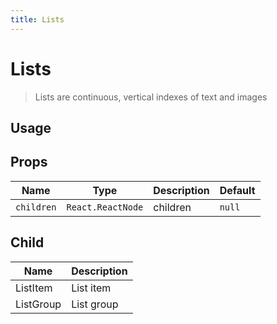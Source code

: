 ```yaml
---
title: Lists
---
```


# Lists

> Lists are continuous, vertical indexes of text and images

## Usage

<usage name="list"></usage>

## Props

| Name       | Type              | Description | Default |
| ---------- | ----------------- | ----------- | ------- |
| `children` | `React.ReactNode` | children    | `null`  |

## Child

| Name      | Description |
| --------- | ----------- |
| ListItem  | List item   |
| ListGroup | List group  |
